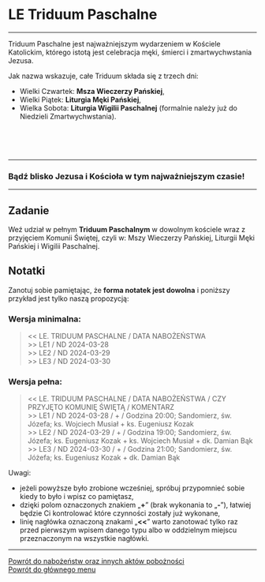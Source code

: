 # <span class="status status-list"><span class="status status-worship">LE</span> Triduum Paschalne</span>
---
Triduum Paschalne jest najważniejszym wydarzeniem w Kościele Katolickim, którego istotą jest celebracja męki, śmierci i zmartwychwstania Jezusa.

Jak nazwa wskazuje, całe Triduum składa się z trzech dni:
- Wielki Czwartek: **Msza Wieczerzy Pańskiej**,
- Wielki Piątek: **Liturgia Męki Pańskiej**,
- Wielka Sobota: **Liturgia Wigilii Paschalnej** (formalnie należy już do Niedzieli Zmartwychwstania).
<br />
<br />
<br />

---
### Bądź blisko Jezusa i Kościoła w tym najważniejszym czasie!

---
## Zadanie
Weź udział w pełnym **Triduum Paschalnym** w dowolnym kościele wraz z przyjęciem Komunii Świętej, czyli w: Mszy Wieczerzy Pańskiej, Liturgii Męki Pańskiej i Wigilii Paschalnej.
## Notatki
Zanotuj sobie pamiętając, że **forma notatek jest dowolna** i poniższy przykład jest tylko naszą propozycją:
### Wersja minimalna:
> \<\< LE. TRIDUUM PASCHALNE / DATA NABOŻEŃSTWA  
> \>\> LE1 / ND 2024-03-28  
> \>\> LE2 / ND 2024-03-29  
> \>\> LE3 / ND 2024-03-30
### Wersja pełna:
> \<\< LE. TRIDUUM PASCHALNE / DATA NABOŻEŃSTWA / CZY PRZYJĘTO KOMUNIĘ ŚWIĘTĄ / KOMENTARZ  
> \>\> LE1 / ND 2024-03-28 / + / Godzina 20:00; Sandomierz, św. Józefa; ks. Wojciech Musiał + ks. Eugeniusz Kozak  
> \>\> LE2 / ND 2024-03-29 / + / Godzina 19:00; Sandomierz, św. Józefa; ks. Eugeniusz Kozak + ks. Wojciech Musiał + dk. Damian Bąk  
> \>\> LE3 / ND 2024-03-30 / + / Godzina 21:00; Sandomierz, św. Jóżefa; ks. Eugeniusz Kozak + dk. Damian Bąk

Uwagi:
- jeżeli powyższe było zrobione wcześniej, spróbuj przypomnieć sobie kiedy to było i wpisz co pamiętasz,
- dzięki polom oznaczonych znakiem „**+**” (brak wykonania to „**-**”), łatwiej będzie Ci kontrolować które czynności zostały już wykonane,
- linię nagłówka oznaczoną znakami „**<<**” warto zanotować tylko raz przed pierwszym wpisem danego typu albo w oddzielnym miejscu przeznaczonym na wszystkie nagłówki.

---
[Powrót do nabożeństw oraz innych aktów pobożności](jak_uczestniczyc_w_nabozenstwach_oraz_inne_akty_poboznosci.md)  
[Powrót do głównego menu](index.md)
